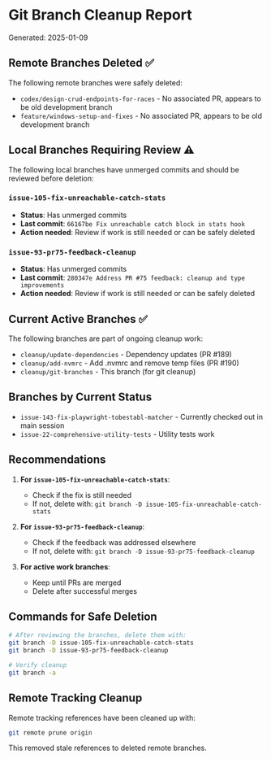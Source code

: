 # Git Branch Cleanup Report

Generated: 2025-01-09

## Remote Branches Deleted ✅

The following remote branches were safely deleted:

- `codex/design-crud-endpoints-for-races` - No associated PR, appears to be old development branch
- `feature/windows-setup-and-fixes` - No associated PR, appears to be old development branch

## Local Branches Requiring Review ⚠️

The following local branches have unmerged commits and should be reviewed before deletion:

### `issue-105-fix-unreachable-catch-stats`

- **Status**: Has unmerged commits
- **Last commit**: `66167be Fix unreachable catch block in stats hook`
- **Action needed**: Review if work is still needed or can be safely deleted

### `issue-93-pr75-feedback-cleanup`

- **Status**: Has unmerged commits
- **Last commit**: `280347e Address PR #75 feedback: cleanup and type improvements`
- **Action needed**: Review if work is still needed or can be safely deleted

## Current Active Branches ✅

The following branches are part of ongoing cleanup work:

- `cleanup/update-dependencies` - Dependency updates (PR #189)
- `cleanup/add-nvmrc` - Add .nvmrc and remove temp files (PR #190)
- `cleanup/git-branches` - This branch (for git cleanup)

## Branches by Current Status

- `issue-143-fix-playwright-tobestabl-matcher` - Currently checked out in main session
- `issue-22-comprehensive-utility-tests` - Utility tests work

## Recommendations

1. **For `issue-105-fix-unreachable-catch-stats`**:
   - Check if the fix is still needed
   - If not, delete with: `git branch -D issue-105-fix-unreachable-catch-stats`

2. **For `issue-93-pr75-feedback-cleanup`**:
   - Check if the feedback was addressed elsewhere
   - If not, delete with: `git branch -D issue-93-pr75-feedback-cleanup`

3. **For active work branches**:
   - Keep until PRs are merged
   - Delete after successful merges

## Commands for Safe Deletion

```bash
# After reviewing the branches, delete them with:
git branch -D issue-105-fix-unreachable-catch-stats
git branch -D issue-93-pr75-feedback-cleanup

# Verify cleanup
git branch -a
```

## Remote Tracking Cleanup

Remote tracking references have been cleaned up with:

```bash
git remote prune origin
```

This removed stale references to deleted remote branches.
